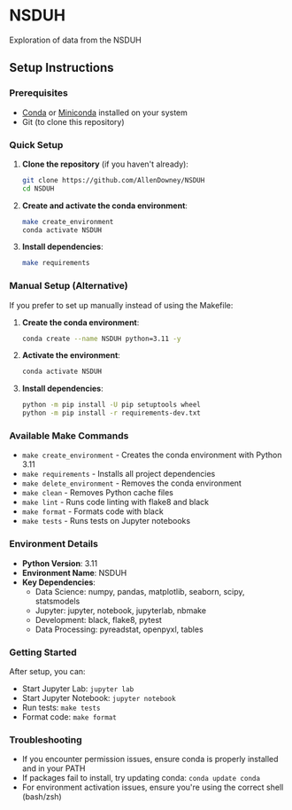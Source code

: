 # NSDUH
Exploration of data from the NSDUH

## Setup Instructions

### Prerequisites
- [Conda](https://docs.conda.io/en/latest/miniconda.html) or [Miniconda](https://docs.conda.io/en/latest/miniconda.html) installed on your system
- Git (to clone this repository)

### Quick Setup

1. **Clone the repository** (if you haven't already):
   ```bash
   git clone https://github.com/AllenDowney/NSDUH
   cd NSDUH
   ```

2. **Create and activate the conda environment**:
   ```bash
   make create_environment
   conda activate NSDUH
   ```

3. **Install dependencies**:
   ```bash
   make requirements
   ```

### Manual Setup (Alternative)

If you prefer to set up manually instead of using the Makefile:

1. **Create the conda environment**:
   ```bash
   conda create --name NSDUH python=3.11 -y
   ```

2. **Activate the environment**:
   ```bash
   conda activate NSDUH
   ```

3. **Install dependencies**:
   ```bash
   python -m pip install -U pip setuptools wheel
   python -m pip install -r requirements-dev.txt
   ```

### Available Make Commands

- `make create_environment` - Creates the conda environment with Python 3.11
- `make requirements` - Installs all project dependencies
- `make delete_environment` - Removes the conda environment
- `make clean` - Removes Python cache files
- `make lint` - Runs code linting with flake8 and black
- `make format` - Formats code with black
- `make tests` - Runs tests on Jupyter notebooks

### Environment Details

- **Python Version**: 3.11
- **Environment Name**: NSDUH
- **Key Dependencies**: 
  - Data Science: numpy, pandas, matplotlib, seaborn, scipy, statsmodels
  - Jupyter: jupyter, notebook, jupyterlab, nbmake
  - Development: black, flake8, pytest
  - Data Processing: pyreadstat, openpyxl, tables

### Getting Started

After setup, you can:
- Start Jupyter Lab: `jupyter lab`
- Start Jupyter Notebook: `jupyter notebook`
- Run tests: `make tests`
- Format code: `make format`

### Troubleshooting

- If you encounter permission issues, ensure conda is properly installed and in your PATH
- If packages fail to install, try updating conda: `conda update conda`
- For environment activation issues, ensure you're using the correct shell (bash/zsh)
